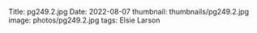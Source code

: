 Title: pg249.2.jpg
Date: 2022-08-07
thumbnail: thumbnails/pg249.2.jpg
image: photos/pg249.2.jpg
tags: Elsie Larson
